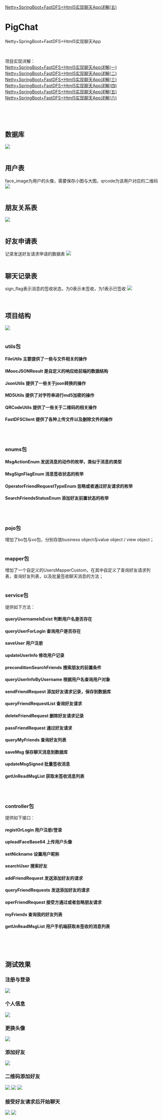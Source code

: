 [Netty+SpringBoot+FastDFS+Html5实现聊天App详解(五)](https://segmentfault.com/a/1190000018185625)
# PigChat
Netty+SpringBoot+FastDFS+Html5实现聊天App

<br>

项目实现详解：<br>
[Netty+SpringBoot+FastDFS+Html5实现聊天App详解(一)](https://segmentfault.com/a/1190000018144704)<br>
[Netty+SpringBoot+FastDFS+Html5实现聊天App详解(二)](https://segmentfault.com/a/1190000018165542)<br>
[Netty+SpringBoot+FastDFS+Html5实现聊天App详解(三)](https://segmentfault.com/a/1190000018175282)<br>
[Netty+SpringBoot+FastDFS+Html5实现聊天App详解(四)](https://segmentfault.com/a/1190000018179149)<br>
[Netty+SpringBoot+FastDFS+Html5实现聊天App详解(五)](https://segmentfault.com/a/1190000018185625)<br>
[Netty+SpringBoot+FastDFS+Html5实现聊天App详解(六)](https://segmentfault.com/a/1190000018208067)<br>


<br><br><br>
## 数据库
![](https://github.com/ShimmerPig/PigChat/blob/master/image/1.jpg)
<br><br>
## 用户表
face_image为用户的头像，需要保存小图与大图，qrcode为该用户对应的二维码
![](https://github.com/ShimmerPig/PigChat/blob/master/image/2.jpg)
<br><br>
## 朋友关系表
![](https://github.com/ShimmerPig/PigChat/blob/master/image/3.jpg)
<br><br>
## 好友申请表
记录发送好友请求申请的数据表
![](https://github.com/ShimmerPig/PigChat/blob/master/image/4.jpg)
<br><br>
## 聊天记录表
sign_flag表示消息的签收状态，为0表示未签收，为1表示已签收
![](https://github.com/ShimmerPig/PigChat/blob/master/image/5.jpg)
<br><br><br>
## 项目结构
![](https://github.com/ShimmerPig/PigChat/blob/master/image/6.jpg)
<br><br>
### utils包
#### FileUtils 主要提供了一些与文件相关的操作
#### IMoocJSONResult 是自定义的响应给前端的数据结构
#### JsonUtils 提供了一些关于json转换的操作
#### MD5Utils 提供了对字符串进行md5加密的操作
#### QRCodeUtils  提供了一些关于二维码的相关操作
#### FastDFSClient 提供了各种上传文件以及删除文件的操作
<br><br>
### enums包
#### MsgActionEnum 发送消息的动作的枚举，类似于消息的类型
#### MsgSignFlagEnum 消息签收状态的枚举
#### OperatorFriendRequestTypeEnum 忽略或者通过好友请求的枚举
#### SearchFriendsStatusEnum 添加好友前置状态的枚举
<br><br>
### pojo包
增加了bo包与vo包，分别存放business object与value object / view object；
<br><br>
### mapper包
增加了一个自定义的UsersMapperCustom，在其中自定义了查询好友请求列表，查询好友列表，以及批量签收聊天消息的方法；
<br><br>
### service包
提供如下方法：<br>
#### queryUsernameIsExist 判断用户名是否存在
#### queryUserForLogin 查询用户是否存在
#### saveUser 用户注册
#### updateUserInfo 修改用户记录
#### preconditionSearchFriends 搜索朋友的前置条件
#### queryUserInfoByUsername 根据用户名查询用户对象
#### sendFriendRequest 添加好友请求记录，保存到数据库
#### queryFriendRequestList 查询好友请求
#### deleteFriendRequest 删除好友请求记录
#### passFriendRequest 通过好友请求
#### queryMyFriends 查询好友列表
#### saveMsg 保存聊天消息到数据库
#### updateMsgSigned 批量签收消息
#### getUnReadMsgList 获取未签收消息列表
<br><br>
### controller包
提供如下接口：<br>
#### registOrLogin 用户注册/登录
#### uploadFaceBase64 上传用户头像
#### setNickname 设置用户昵称
#### searchUser 搜索好友
#### addFriendRequest 发送添加好友的请求
#### queryFriendRequests 发送添加好友的请求
#### operFriendRequest 接受方通过或者忽略朋友请求
#### myFriends 查询我的好友列表
#### getUnReadMsgList 用户手机端获取未签收的消息列表
<br><br><br>
## 测试效果
### 注册与登录
![](https://github.com/ShimmerPig/PigChat/blob/master/image/7.jpg)
### 个人信息
![](https://github.com/ShimmerPig/PigChat/blob/master/image/8.jpg)
### 更换头像
![](https://github.com/ShimmerPig/PigChat/blob/master/image/9.jpg)
### 添加好友
![](https://github.com/ShimmerPig/PigChat/blob/master/image/10.jpg)
### 二维码添加好友
![](https://github.com/ShimmerPig/PigChat/blob/master/image/11.jpg)
![](https://github.com/ShimmerPig/PigChat/blob/master/image/12.jpg)
![](https://github.com/ShimmerPig/PigChat/blob/master/image/13.jpg)
### 接受好友请求后开始聊天
![](https://github.com/ShimmerPig/PigChat/blob/master/image/14.jpg)
![](https://github.com/ShimmerPig/PigChat/blob/master/image/15.jpg)
<br><br><br>
